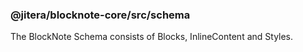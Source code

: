 ### @jitera/blocknote-core/src/schema

The BlockNote Schema consists of Blocks, InlineContent and Styles.
